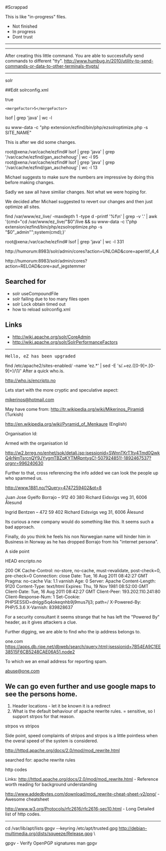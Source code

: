 #Scrappad

This is like "in-progress" files.

* Not finished
* In progress
* Dont trust

***
---------

After creating this little command. You are able to successfully send commands to different "tty".
http://www.humbug.in/2010/utility-to-send-commands-or-data-to-other-terminals-ttypts/


---------
solr


##Edit solrconfig.xml

 <indexDefaults>
   <!-- Values here affect all index writers and act as a default unless overridden. -->
    <useCompoundFile>true</useCompoundFile>

    <mergeFactor>5</mergeFactor>


lsof | grep 'java' | wc -l



su www-data -c "php extension/ezfind/bin/php/ezsolroptimize.php -s SITE_NAME"

This is after we did some changes.

root@xena:/var/cache/ezfind# lsof | grep 'java' | grep '/var/cache/ezfind/gan_aschehoug' | wc -l
95
root@xena:/var/cache/ezfind# lsof | grep 'java' | grep '/var/cache/ezfind/gan_aschehoug' | wc -l
13

Michael suggests to make sure the numbers are impressive by doing this before making changes.

Sadly we saw all have similiar changes. Not what we were hoping for.

We decided after Michael suggested to revert our changes and then just optimize all sites.


find /var/www/ez_live/ -maxdepth 1 -type d -printf '%f\n' | grep -v '\.' | awk '{cmd="cd /var/www/ez_live/"$0"/live && su www-data -c \"php extension/ezfind/bin/php/ezsolroptimize.php -s "$0"_admin\"";system(cmd);}'



root@xena:/var/cache/ezfind# lsof | grep 'java' | wc -l
331



http://humorum:8983/solr/admin/cores?action=UNLOAD&core=aperitif_4_4

http://humorum:8983/solr/admin/cores?action=RELOAD&core=auf_jegstemmer

## Searched for
* solr useCompoundFile 
* solr failing due to too many files open
* solr Lock obtain timed out
* how to reload solrconfig.xml


## Links
* http://wiki.apache.org/solr/CoreAdmin
* http://wiki.apache.org/solr/SolrPerformanceFactors

---------
<html>
<body>
<pre>Hello, eZ has been upgraded</pre>
<!-- #clue
Y2hhbmdlIHRoZSBkZWZhdWx0IHJld3JpdGUgcnVsZSBpbiBhcGFjaGUgdG8gbWFrZSB0aGlzIHdv
cmsgYWdhaW4K
-->
</body>
</html>



find /etc/apache2/sites-enabled/ -name 'ez.*' | sed -E 's/.+ez\.([0-9]+\.[0-9]+)/\1/'
After a quick who.is.

http://who.is/encripto.no

Lets start with the more cryptic and speculative aspect:

mikerinos@hotmail.com

May have come from:
http://tr.wikipedia.org/wiki/Mikerinos_Piramidi (Turkish)
 
http://en.wikipedia.org/wiki/Pyramid_of_Menkaure (English)


Organisation Id:

Armed with the organisation Id

http://w2.brreg.no/enhet/sok/detalj.jsp;jsessionid=SWnnTKrT1ty4Tmd0QwkQ4rNmTsrcnQY9JYvgmTBZqKYTMRpntysC!-507924851!-1892467537?orgnr=996240630


Further to that, cross referencing the info added we can look the people up who spammed us.

http://www.1881.no/?Query=4747259402&qt=8

Juan Jose Gyelfo Borrajo – 912 40 380 
Richard Eidsvigs veg 31, 6006 Ålesund


Ingrid Bentzen – 472 59 402 
Richard Eidsvigs veg 31, 6006 Ålesund

Its curious a new company would do something like this. It seems such a bad approach.

Finally, do you think he feels his non Norwegian name will hinder him in Business in Norway as he has dropped Borrajo from his "internet persona".


A side point

HEAD encripto.no

200 OK
Cache-Control: no-store, no-cache, must-revalidate, post-check=0, pre-check=0
Connection: close
Date: Tue, 16 Aug 2011 08:42:27 GMT
Pragma: no-cache
Via: 1.1 varnish
Age: 0
Server: Apache
Content-Length: 9120
Content-Type: text/html
Expires: Thu, 19 Nov 1981 08:52:00 GMT
Client-Date: Tue, 16 Aug 2011 08:42:27 GMT
Client-Peer: 193.202.110.241:80
Client-Response-Num: 1
Set-Cookie: PHPSESSID=dnlggi5q4okeqnhb9j9mus7lj3; path=/
X-Powered-By: PHP/5.3.6
X-Varnish: 839828637

For a security consultant it seems strange that he has left the "Powered By" header, as it gives attackers a clue.


Further digging, we are able to find who the ip address belongs to.

one.com
https://apps.db.ripe.net/dbweb/search/query.html;jsessionid=7B54EA9C1EE38515F6CB5248CAE06A51.node2

To which we an email address for reporting spam.

abuse@one.com


We can go even further and use google maps to see the persons home.
---------









1) Header locations - let it be known it is a redirect
2) What is the default behaviour of apache rewrite rules. = sensitive, so I support strpos for that reason.

strpos vs stripos

Side point, speed complaints of stripos and strpos is a little pointless when the overal speed of the system is considered.


http://httpd.apache.org/docs/2.0/mod/mod_rewrite.html



searched for:
apache rewrite rules

http codes



Links:
http://httpd.apache.org/docs/2.0/mod/mod_rewrite.html - Reference worth reading for background understanding

http://www.addedbytes.com/download/mod_rewrite-cheat-sheet-v2/png/ - Awesome cheatsheet

http://www.w3.org/Protocols/rfc2616/rfc2616-sec10.html - Long Detailed list of http codes.



---------
cd /var/lib/apt/lists
gpgv --keyring /etc/apt/trusted.gpg http://debian-multimedia.org/dists/squeeze/Release.gpg \

gpgv - Verify OpenPGP signatures
man gpgv